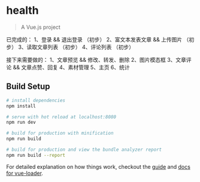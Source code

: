 # health

> A Vue.js project

已完成的：
	1、登录 && 退出登录 （初步）
	2、富文本发表文章 && 上传图片 （初步）
	3、读取文章列表 （初步）
	4、评论列表 （初步）

接下来需要做的：
	1、文章预览 && 修改、转发、删除
	2、图片模态框
	3、文章评论 && 文章点赞、回复
	4、素材管理
	5、主页
	6、统计


## Build Setup

``` bash
# install dependencies
npm install

# serve with hot reload at localhost:8080
npm run dev

# build for production with minification
npm run build

# build for production and view the bundle analyzer report
npm run build --report
```

For detailed explanation on how things work, checkout the [guide](http://vuejs-templates.github.io/webpack/) and [docs for vue-loader](http://vuejs.github.io/vue-loader).
